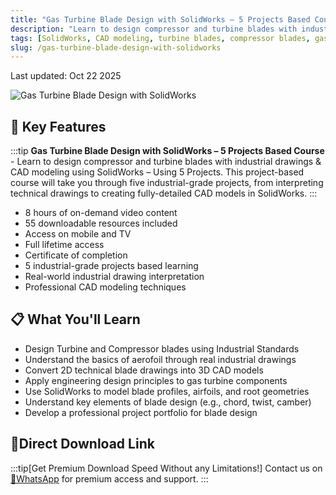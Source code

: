 ```yaml
---
title: "Gas Turbine Blade Design with SolidWorks – 5 Projects Based Course"
description: "Learn to design compressor and turbine blades with industrial drawings & CAD modeling using SolidWorks through 5 comprehensive projects"
tags: [SolidWorks, CAD modeling, turbine blades, compressor blades, gas turbine design, mechanical engineering]
slug: /gas-turbine-blade-design-with-solidworks
---
```


Last updated: Oct 22 2025

![Gas Turbine Blade Design with SolidWorks](https://img-c.udemycdn.com/course/240x135/6822621_c219.jpg)

## 🚀 Key Features

:::tip
**Gas Turbine Blade Design with SolidWorks – 5 Projects Based Course** - Learn to design compressor and turbine blades with industrial drawings & CAD modeling using SolidWorks – Using 5 Projects. This project-based course will take you through five industrial-grade projects, from interpreting technical drawings to creating fully-detailed CAD models in SolidWorks.
:::

- 8 hours of on-demand video content
- 55 downloadable resources included
- Access on mobile and TV
- Full lifetime access
- Certificate of completion
- 5 industrial-grade projects based learning
- Real-world industrial drawing interpretation
- Professional CAD modeling techniques

## 📋 What You'll Learn

- Design Turbine and Compressor blades using Industrial Standards
- Understand the basics of aerofoil through real industrial drawings
- Convert 2D technical blade drawings into 3D CAD models
- Apply engineering design principles to gas turbine components
- Use SolidWorks to model blade profiles, airfoils, and root geometries
- Understand key elements of blade design (e.g., chord, twist, camber)
- Develop a professional project portfolio for blade design

## 🚀Direct Download Link
:::tip[Get Premium Download Speed Without any Limitations!]
Contact us on [💬WhatsApp](https://wa.me/+8613237610083) for premium  access and support.
:::
